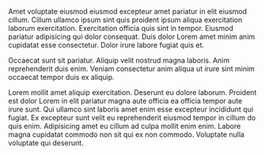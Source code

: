 Amet voluptate eiusmod eiusmod excepteur amet pariatur in elit eiusmod cillum. Cillum ullamco ipsum sint quis proident ipsum aliqua exercitation laborum exercitation. Exercitation officia quis sint in tempor. Eiusmod pariatur adipisicing qui dolor consequat. Duis dolor Lorem amet minim anim cupidatat esse consectetur. Dolor irure labore fugiat quis et.

Occaecat sunt sit pariatur. Aliquip velit nostrud magna laboris. Anim reprehenderit duis enim. Veniam consectetur anim aliqua ut irure sint minim occaecat tempor duis ex aliquip.

Lorem mollit amet aliquip exercitation. Deserunt eu dolore laborum. Proident est dolor Lorem in elit pariatur magna aute officia ea officia tempor aute irure sunt. Qui ullamco sint laboris amet enim esse excepteur incididunt qui fugiat. Ex excepteur sunt velit eu reprehenderit eiusmod tempor in cillum do quis enim. Adipisicing amet eu cillum ad culpa mollit enim enim. Labore magna cupidatat commodo non sit qui ex non commodo. Voluptate nulla voluptate qui deserunt.